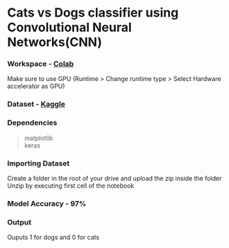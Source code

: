 # Cats vs Dogs classifier using Convolutional Neural Networks(CNN)

### Workspace - [Colab](https://colab.research.google.com/)
Make sure to use GPU (Runtime > Change runtime type > Select Hardware accelerator as GPU) 

### Dataset - [Kaggle](https://www.kaggle.com/c/dogs-vs-cats)

### Dependencies
> matplotlib\
> keras

### Importing Dataset
Create a folder in the root of your drive and upload the zip inside the folder\
Unzip by executing first cell of the notebook

### Model Accuracy - 97%

### Output
Ouputs 1 for dogs and 0 for cats
